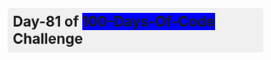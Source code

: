 <h1 style="font-size: 2em; font-weight: bold; background-color: #f0f0f0; padding: 10px; border-radius: 5px;">
  Day-81 of <span style="background-color: blue;">100-Days-Of-Code</span> Challenge
</h1>